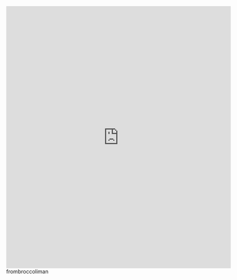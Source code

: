 <iframe src="https://assets.pinterest.com/ext/embed.html?id=114490015523074550" height="701" width="600" frameborder="0" scrolling="no" ></iframe>
frombroccoliman
